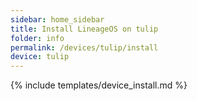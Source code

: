 ```yaml
---
sidebar: home_sidebar
title: Install LineageOS on tulip
folder: info
permalink: /devices/tulip/install
device: tulip
---
```

{% include templates/device_install.md %}

